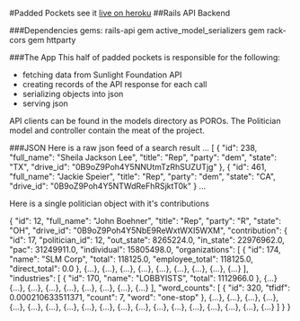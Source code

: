 
#Padded Pockets
see it [live on heroku](https://floating-springs-6532.herokuapp.com/)
##Rails API Backend

###Dependencies
gems:
rails-api gem
active_model_serializers gem
rack-cors gem
httparty

###The App
This half of padded pockets is responsible for the following:
* fetching data from Sunlight Foundation API
* creating records of the API response for each call
* serializing objects into json
* serving json

API clients can be found in the models directory as POROs. The Politician model and controller
contain the meat of the project.

###JSON
Here is a raw json feed of a search result
  ...
    [
  {
    "id": 238,
    "full_name": "Sheila Jackson Lee",
    "title": "Rep",
    "party": "dem",
    "state": "TX",
    "drive_id": "0B9oZ9Poh4Y5NNUtmTzRhSUZUTjg"
  },
  {
    "id": 461,
    "full_name": "Jackie Speier",
    "title": "Rep",
    "party": "dem",
    "state": "CA",
    "drive_id": "0B9oZ9Poh4Y5NTWdReFhRSjktT0k"
  }
  ...

Here is a single politician object with it's contributions
    
{
  "id": 12,
  "full_name": "John Boehner",
  "title": "Rep",
  "party": "R",
  "state": "OH",
  "drive_id": "0B9oZ9Poh4Y5NbE9ReWxtWXI5WXM",
  "contribution": {
    "id": 17,
    "politician_id": 12,
    "out_state": 8265224.0,
    "in_state": 22976962.0,
    "pac": 31249911.0,
    "individual": 15805498.0,
    "organizations": [
      {
        "id": 174,
        "name": "SLM Corp",
        "total": 118125.0,
        "employee_total": 118125.0,
        "direct_total": 0.0
      },
      {...},
      {...},
      {...},
      {...},
      {...},
      {...},
      {...},
      {...},
      {...}
    ],
    "industries": [
      {
        "id": 170,
        "name": "LOBBYISTS",
        "total": 1112966.0
      },
      {...}
      {...},
      {...},
      {...},
      {...},
      {...},
      {...},
      {...},
      {...}
    ],
    "word_counts": [
      {
        "id": 320,
        "tfidf": 0.000210633511371,
        "count": 7,
        "word": "one-stop"
      },
      {...},
      {...},
      {...},
      {...},
      {...},
      {...},
      {...},
      {...},
      {...},
      {...},
      {...},
      {...},
      {...},
      {...},
      {...},
      {...},
      {...},
      {...},
      {...}
    ]
  }
}

